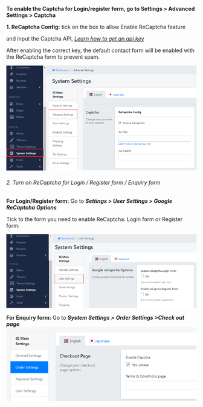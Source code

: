 **To enable the Captcha for Login/register form, go to Settings &gt; Advanced Settings &gt; Captcha**

**1. ReCaptcha Config:** tick on the box to allow Enable ReCaptcha feature

and input the Captcha API, *[Learn how to get an api key](https://www.google.com/recaptcha/admin)*

After enabling the correct key, the default contact form will be enabled with the ReCaptcha form to prevent spam.

**![](/assets/images/google-recaptcha/5855f195766db4f7e880a9dd6c418ef5.png)**

###### 2. Turn on ReCaptcha for Login / Register form / Enquiry form

**For Login/Register form:** Go to ***Settings &gt; User Settings &gt; Google ReCaptcha Options***

Tick to the form you need to enable ReCaptcha: Login form or Register form:

![](/assets/images/google-recaptcha/5acb019c53a7521115b3b36ad16d4dae.png)

**For Enquiry form:** Go to ***System Settings &gt; Order Settings &gt;Check out page*** ![](/assets/images/google-recaptcha/b36b7a1c7cb453ffd7d2e06af21dd8fc.png)